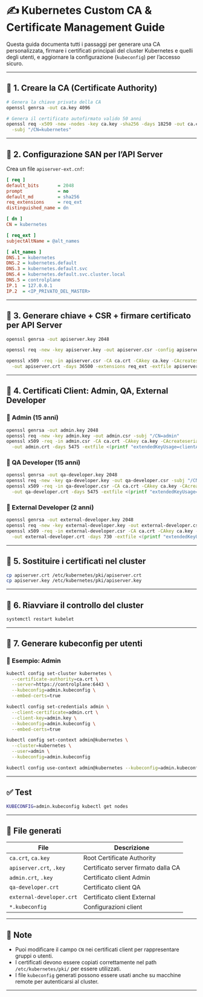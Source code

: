 # ✍️ Kubernetes Custom CA & Certificate Management Guide

Questa guida documenta tutti i passaggi per generare una CA personalizzata, firmare i certificati principali del cluster Kubernetes e quelli degli utenti, e aggiornare la configurazione (`kubeconfig`) per l’accesso sicuro.

---

## 📌 1. Creare la CA (Certificate Authority)

```bash
# Genera la chiave privata della CA
openssl genrsa -out ca.key 4096

# Genera il certificato autofirmato valido 50 anni
openssl req -x509 -new -nodes -key ca.key -sha256 -days 18250 -out ca.crt \
  -subj "/CN=kubernetes"
```

---

## 📌 2. Configurazione SAN per l’API Server

Crea un file `apiserver-ext.cnf`:

```ini
[ req ]
default_bits       = 2048
prompt             = no
default_md         = sha256
req_extensions     = req_ext
distinguished_name = dn

[ dn ]
CN = kubernetes

[ req_ext ]
subjectAltName = @alt_names

[ alt_names ]
DNS.1 = kubernetes
DNS.2 = kubernetes.default
DNS.3 = kubernetes.default.svc
DNS.4 = kubernetes.default.svc.cluster.local
DNS.5 = controlplane
IP.1  = 127.0.0.1
IP.2  = <IP_PRIVATO_DEL_MASTER>
```

---

## 📌 3. Generare chiave + CSR + firmare certificato per API Server

```bash
openssl genrsa -out apiserver.key 2048

openssl req -new -key apiserver.key -out apiserver.csr -config apiserver-ext.cnf

openssl x509 -req -in apiserver.csr -CA ca.crt -CAkey ca.key -CAcreateserial \
  -out apiserver.crt -days 36500 -extensions req_ext -extfile apiserver-ext.cnf
```

---

## 📌 4. Certificati Client: Admin, QA, External Developer

### 🔹 Admin (15 anni)

```bash
openssl genrsa -out admin.key 2048
openssl req -new -key admin.key -out admin.csr -subj "/CN=admin"
openssl x509 -req -in admin.csr -CA ca.crt -CAkey ca.key -CAcreateserial \
  -out admin.crt -days 5475 -extfile <(printf "extendedKeyUsage=clientAuth")
```

### 🔹 QA Developer (15 anni)

```bash
openssl genrsa -out qa-developer.key 2048
openssl req -new -key qa-developer.key -out qa-developer.csr -subj "/CN=qa-developer"
openssl x509 -req -in qa-developer.csr -CA ca.crt -CAkey ca.key -CAcreateserial \
  -out qa-developer.crt -days 5475 -extfile <(printf "extendedKeyUsage=clientAuth")
```

### 🔹 External Developer (2 anni)

```bash
openssl genrsa -out external-developer.key 2048
openssl req -new -key external-developer.key -out external-developer.csr -subj "/CN=external-developer"
openssl x509 -req -in external-developer.csr -CA ca.crt -CAkey ca.key -CAcreateserial \
  -out external-developer.crt -days 730 -extfile <(printf "extendedKeyUsage=clientAuth")
```

---

## 📌 5. Sostituire i certificati nel cluster

```bash
cp apiserver.crt /etc/kubernetes/pki/apiserver.crt
cp apiserver.key /etc/kubernetes/pki/apiserver.key
```

---

## 📌 6. Riavviare il controllo del cluster

```bash
systemctl restart kubelet
```

---

## 📌 7. Generare kubeconfig per utenti

### 🔹 Esempio: Admin

```bash
kubectl config set-cluster kubernetes \
  --certificate-authority=ca.crt \
  --server=https://controlplane:6443 \
  --kubeconfig=admin.kubeconfig \
  --embed-certs=true

kubectl config set-credentials admin \
  --client-certificate=admin.crt \
  --client-key=admin.key \
  --kubeconfig=admin.kubeconfig \
  --embed-certs=true

kubectl config set-context admin@kubernetes \
  --cluster=kubernetes \
  --user=admin \
  --kubeconfig=admin.kubeconfig

kubectl config use-context admin@kubernetes --kubeconfig=admin.kubeconfig
```

---

## ✅ Test

```bash
KUBECONFIG=admin.kubeconfig kubectl get nodes
```

---

## 📂 File generati

| File                     | Descrizione                          |
|--------------------------|--------------------------------------|
| `ca.crt`, `ca.key`       | Root Certificate Authority           |
| `apiserver.crt`, `.key`  | Certificato server firmato dalla CA  |
| `admin.crt`, `.key`      | Certificato client Admin             |
| `qa-developer.crt`       | Certificato client QA                |
| `external-developer.crt` | Certificato client External          |
| `*.kubeconfig`           | Configurazioni client                |

---

## 📎 Note

- Puoi modificare il campo `CN` nei certificati client per rappresentare gruppi o utenti.
- I certificati devono essere copiati correttamente nel path `/etc/kubernetes/pki/` per essere utilizzati.
- I file `kubeconfig` generati possono essere usati anche su macchine remote per autenticarsi al cluster.

---
